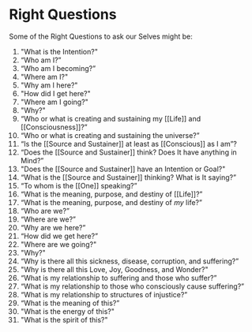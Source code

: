 # Right Questions
Some of the Right Questions to ask our Selves might be: 

1. "What is the Intention?"  
2. “Who am I?”   
4. “Who am I becoming?”   
5. "Where am I?"  
6. "Why am I here?"  
7. "How did I get here?"  
8. "Where am I going?"  
9. "Why?" 
10. “Who or what is creating and sustaining my [[Life]] and [[Consciousness]]?”  
11. “Who or what is creating and sustaining the universe?”  
12. “Is the [[Source and Sustainer]] at least as [[Conscious]] as I am”?  
13. “Does the [[Source and Sustainer]] think? Does It have anything in Mind?”  
14. "Does the [[Source and Sustainer]] have an Intention or Goal?"  
15. “What is the [[Source and Sustainer]] thinking? What is It saying?”   
16. “To whom is the [[One]] speaking?”  
17. “What is the meaning, purpose, and destiny of [[Life]]?”  
18. “What is the meaning, purpose, and destiny of _my_ life?”  
19. “Who are we?”  
20. “Where are we?”   
21. “Why are we here?”   
22. “How did we get here?”   
23. "Where are we going?"  
24. "Why?"  
25. “Why is there all this sickness, disease, corruption, and suffering?”   
26. "Why is there all this Love, Joy, Goodness, and Wonder?"  
27. “What is my relationship to suffering and those who suffer?”  
28. “What is my relationship to those who consciously cause suffering?”  
29. “What is my relationship to structures of injustice?”   
30. “What is the meaning of this?”  
31. "What is the energy of this?"  
32. "What is the spirit of this?"  

